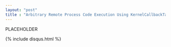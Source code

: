 ```yaml
---
layout: "post"
title : "Arbitrary Remote Process Code Execution Using KernelCallbackTable"
---
```


PLACEHOLDER

{% include disqus.html %}